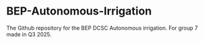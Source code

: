 # BEP-Autonomous-Irrigation
The Github repository for the BEP DCSC Autonomous irrigation. For group 7 made in Q3 2025.
